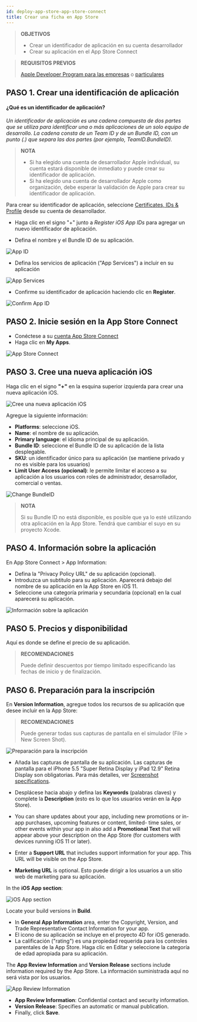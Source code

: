 ```yaml
---
id: deploy-app-store-app-store-connect
title: Crear una ficha en App Store
---
```


> **OBJETIVOS**
> 
> * Crear un identificador de aplicación en su cuenta desarrollador
> * Crear su aplicación en el App Store Connect


> **REQUISITOS PREVIOS**
> 
> [Apple Developer Program para las empresas](register-apple-developer-program-organization.html) o [particulares](register-apple-developer-program-individual.html)


## PASO 1. Crear una identificación de aplicación

#### ¿Qué es un identificador de aplicación?

*Un identificador de aplicación es una cadena compuesta de dos partes que se utiliza para identificar una o más aplicaciones de un solo equipo de desarrollo. La cadena consta de un Team ID y de un Bundle ID, con un punto (.) que separa las dos partes (por ejemplo, TeamID.BundleID).*

> **NOTA**
> 
> * Si ha elegido una cuenta de desarrollador Apple individual, su cuenta estará disponible de inmediato y puede crear su identificador de aplicación.
> * Si ha elegido una cuenta de desarrollador Apple como organización, debe esperar la validación de Apple para crear su identificador de aplicación.


Para crear su identificador de aplicación, seleccione [Certificates, IDs & Profile](https://developer.apple.com/account/ios/identifier/bundle) desde su cuenta de desarrollador.

* Haga clic en el signo "+" junto a *Register iOS App IDs* para agregar un nuevo identificador de aplicación.

* Defina el nombre y el Bundle ID de su aplicación.

![App ID](assets/en/deploy-app-store/Developer-account-App-ID.png)

* Defina los servicios de aplicación ("App Services") a incluir en su aplicación

![App Services](assets/en/deploy-app-store/App-Services-to-include.png)

* Confirme su identificador de aplicación haciendo clic en **Register**.

![Confirm App ID](assets/en/deploy-app-store/Confirm-App-ID.png)

## PASO 2. Inicie sesión en la App Store Connect

* Conéctese a su [cuenta App Store Connect](https://appstoreconnect.apple.com)
* Haga clic en **My Apps**.

![App Store Connect](assets/en/deploy-app-store/App-Store-Connect-home-page.png)

## PASO 3. Cree una nueva aplicación iOS

Haga clic en el signo **"+"** en la esquina superior izquierda para crear una nueva aplicación iOS.

![Cree una nueva aplicación iOS](assets/en/deploy-app-store/Create-new-iOS-App.png)

Agregue la siguiente información:

* **Platforms**: seleccione iOS.
* **Name**: el nombre de su aplicación.
* **Primary language**: el idioma principal de su aplicación.
* **Bundle ID**: seleccione el Bundle ID de su aplicación de la lista desplegable.
* **SKU**: un identificador único para su aplicación (se mantiene privado y no es visible para los usuarios)
* **Limit User Access (opcional)**: le permite limitar el acceso a su aplicación a los usuarios con roles de administrador, desarrollador, comercial o ventas.

![Change BundleID](assets/en/deploy-app-store/Change-BundleID-Xcode-Project.png)

> **NOTA**
> 
> Si su Bundle ID no está disponible, es posible que ya lo esté utilizando otra aplicación en la App Store. Tendrá que cambiar el suyo en su proyecto Xcode.

## PASO 4. Información sobre la aplicación

En App Store Connect > App Information:

* Defina la "Privacy Policy URL" de su aplicación (opcional).
* Introduzca un subtitulo para su aplicación. Aparecerá debajo del nombre de su aplicación en la App Store en iOS 11.
* Seleccione una categoría primaria y secundaria (opcional) en la cual aparecerá su aplicación.

![Información sobre la aplicación](assets/en/deploy-app-store/App-Store-Connect-app-information.png)

## PASO 5. Precios y disponibilidad

Aquí es donde se define el precio de su aplicación.

> **RECOMENDACIONES**
> 
> Puede definir descuentos por tiempo limitado especificando las fechas de inicio y de finalización.

## PASO 6. Preparación para la inscripción

En **Version Information**, agregue todos los recursos de su aplicación que desee incluir en la App Store:

> **RECOMENDACIONES**
> 
> Puede generar todas sus capturas de pantalla en el simulador (File > New Screen Shot).

![Preparación para la inscripción](assets/en/deploy-app-store/Prepare-for-submission-screenshot-description.png)

* Añada las capturas de pantalla de su aplicación. Las capturas de pantalla para el iPhone 5.5 "Super Retina Display y iPad 12.9" Retina Display son obligatorias. Para más detalles, ver [Screenshot specifications](https://help.apple.com/app-store-connect/#/devd274dd925).

* Desplácese hacia abajo y defina las **Keywords** (palabras claves) y complete la **Description** (esto es lo que los usuarios verán en la App Store).
* You can share updates about your app, including new promotions or in-app purchases, upcoming features or content, limited- time sales, or other events within your app in also add a **Promotional Text** that will appear above your description on the App Store (for customers with devices running iOS 11 or later).
* Enter a **Support URL** that includes support information for your app. This URL will be visible on the App Store.
* **Marketing URL** is optional. Esto puede dirigir a los usuarios a un sitio web de marketing para su aplicación.

In the **iOS App section**:

![iOS App section](assets/en/deploy-app-store/Prepare-for-submission-build-icon.png)

Locate your build versions in **Build**.

* In **General App Information** area, enter the Copyright, Version, and Trade Representative Contact Information for your app.
* El icono de su aplicación se incluye en el proyecto 4D for iOS generado.
* La calificación ("rating") es una propiedad requerida para los controles parentales de la App Store. Haga clic en Editar y seleccione la categoría de edad apropiada para su aplicación.

The **App Review Information** and **Version Release** sections include information required by the App Store. La información suministrada aquí no será vista por los usuarios.

![App Review Information](assets/en/deploy-app-store/Prepare-for-submission-review-information.png)

* **App Review Information**: Confidential contact and security information.
* **Version Release**: Specifies an automatic or manual publication.
* Finally, click **Save**.

